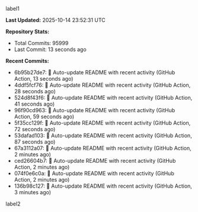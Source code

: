 
label1 
<!-- ACTIVITY_START -->
**Last Updated:** 2025-10-14 23:52:31 UTC

**Repository Stats:**
- Total Commits: 95999
- Last Commit: 13 seconds ago

**Recent Commits:**
- 6b95b27de7: 🤖 Auto-update README with recent activity (GitHub Action, 13 seconds ago)
- 4ddf5fcf76: 🤖 Auto-update README with recent activity (GitHub Action, 28 seconds ago)
- 524d8f43f6: 🤖 Auto-update README with recent activity (GitHub Action, 41 seconds ago)
- 96f90cd963: 🤖 Auto-update README with recent activity (GitHub Action, 59 seconds ago)
- 5f35cc129f: 🤖 Auto-update README with recent activity (GitHub Action, 72 seconds ago)
- 53dafad103: 🤖 Auto-update README with recent activity (GitHub Action, 87 seconds ago)
- 67a3112a07: 🤖 Auto-update README with recent activity (GitHub Action, 2 minutes ago)
- ced26604b7: 🤖 Auto-update README with recent activity (GitHub Action, 2 minutes ago)
- 074f0e6c0a: 🤖 Auto-update README with recent activity (GitHub Action, 2 minutes ago)
- 136b98c127: 🤖 Auto-update README with recent activity (GitHub Action, 3 minutes ago)
<!-- ACTIVITY_END -->

label2
